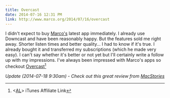 ```yaml
---
title: Overcast
date: 2014-07-16 12:31 PM
link: http://www.marco.org/2014/07/16/overcast
---
```


I didn't expect to buy [Marco's](http://twitter.com/marcoarment) latest app immediately. I already use Downcast and have been reasonably happy. But the features sold me right away. Shorter listen times and better quality... I had to know if it's true. I already bought it and transferred my subscriptions (which he made very easy). I can't say whether it's better or not yet but I'll certainly write a follow up with my impressions. I've always been impressed with Marco's apps so checkout [Overcast](https://itunes.apple.com/us/app/overcast-podcast-player/id888422857?mt=8&uo=4&at=10lqks)[^aff]

*Update (2014-07-18 9:30am) - Check out this great review from [MacStories](http://www.macstories.net/reviews/overcast-review/)*


[^aff]: <[AL](/affiliate-disclaimer)> iTunes Affiliate Link